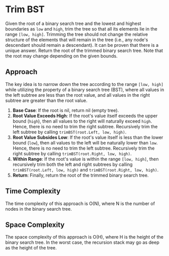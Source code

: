 # Trim BST
Given the root of a binary search tree and the lowest and highest boundaries as `low` and `high`, trim the tree so that all its elements lie in the range `[low, high]`. Trimming the tree should not change the relative structure of the elements that will remain in the tree (i.e., any node's descendant should remain a descendant). It can be proven that there is a unique answer. Return the root of the trimmed binary search tree. Note that the root may change depending on the given bounds.

## Approach
The key idea is to narrow down the tree according to the range `[low, high]` while utilizing the property of a binary search tree (BST), where all values in the left subtree are less than the root value, and all values in the right subtree are greater than the root value.

1. **Base Case**: If the root is nil, return nil (empty tree).
2. **Root Value Exceeds High**: If the root's value itself exceeds the upper bound (`high`), then all values to the right will naturally exceed `high`. Hence, there is no need to trim the right subtree. Recursively trim the left subtree by calling `trimBST(root.Left, low, high)`.
3. **Root Value Subsides Low**: If the root's value itself is less than the lower bound (`low`), then all values to the left will be naturally lower than `low`. Hence, there is no need to trim the left subtree. Recursively trim the right subtree by calling `trimBST(root.Right, low, high)`.
4. **Within Range**: If the root's value is within the range `[low, high]`, then recursively trim both the left and right subtrees by calling `trimBST(root.Left, low, high)` and `trimBST(root.Right, low, high)`.
5. **Return**: Finally, return the root of the trimmed binary search tree.

## Time Complexity
The time complexity of this approach is O(N), where N is the number of nodes in the binary search tree.

## Space Complexity
The space complexity of this approach is O(H), where H is the height of the binary search tree. In the worst case, the recursion stack may go as deep as the height of the tree.